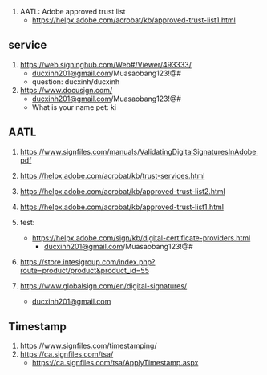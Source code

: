 1. AATL: Adobe approved trust list
    + https://helpx.adobe.com/acrobat/kb/approved-trust-list1.html


## service
1. https://web.signinghub.com/Web#/Viewer/493333/
    + ducxinh201@gmail.com/Muasaobang123!@#
    + question: ducxinh/ducxinh
2. https://www.docusign.com/
    + ducxinh201@gmail.com/Muasaobang123!@#
    + What is your name pet: ki

## AATL
1. https://www.signfiles.com/manuals/ValidatingDigitalSignaturesInAdobe.pdf
2. https://helpx.adobe.com/acrobat/kb/trust-services.html
1. https://helpx.adobe.com/acrobat/kb/approved-trust-list2.html
1. https://helpx.adobe.com/acrobat/kb/approved-trust-list1.html
3. test:
    + https://helpx.adobe.com/sign/kb/digital-certificate-providers.html
        + ducxinh201@gmail.com/Muasaobang123!@#
4. https://store.intesigroup.com/index.php?route=product/product&product_id=55

5. https://www.globalsign.com/en/digital-signatures/
    + ducxinh201@gmail.com

## Timestamp
1. https://www.signfiles.com/timestamping/
3. https://ca.signfiles.com/tsa/
    +  https://ca.signfiles.com/tsa/ApplyTimestamp.aspx